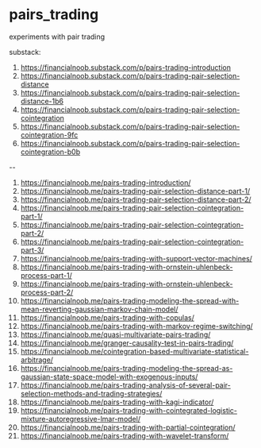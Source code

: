 # pairs_trading
experiments with pair trading

substack:
1. https://financialnoob.substack.com/p/pairs-trading-introduction
2. https://financialnoob.substack.com/p/pairs-trading-pair-selection-distance
3. https://financialnoob.substack.com/p/pairs-trading-pair-selection-distance-1b6
4. https://financialnoob.substack.com/p/pairs-trading-pair-selection-cointegration
5. https://financialnoob.substack.com/p/pairs-trading-pair-selection-cointegration-9fc
6. https://financialnoob.substack.com/p/pairs-trading-pair-selection-cointegration-b0b

--

1. https://financialnoob.me/pairs-trading-introduction/
2. https://financialnoob.me/pairs-trading-pair-selection-distance-part-1/
3. https://financialnoob.me/pairs-trading-pair-selection-distance-part-2/
4. https://financialnoob.me/pairs-trading-pair-selection-cointegration-part-1/
5. https://financialnoob.me/pairs-trading-pair-selection-cointegration-part-2/
6. https://financialnoob.me/pairs-trading-pair-selection-cointegration-part-3/
7. https://financialnoob.me/pairs-trading-with-support-vector-machines/
8. https://financialnoob.me/pairs-trading-with-ornstein-uhlenbeck-process-part-1/
9. https://financialnoob.me/pairs-trading-with-ornstein-uhlenbeck-process-part-2/
10. https://financialnoob.me/pairs-trading-modeling-the-spread-with-mean-reverting-gaussian-markov-chain-model/
11. https://financialnoob.me/pairs-trading-with-copulas/
12. https://financialnoob.me/pairs-trading-with-markov-regime-switching/
13. https://financialnoob.me/quasi-multivariate-pairs-trading/
14. https://financialnoob.me/granger-causality-test-in-pairs-trading/
15. https://financialnoob.me/cointegration-based-multivariate-statistical-arbitrage/
16. https://financialnoob.me/pairs-trading-modeling-the-spread-as-gaussian-state-space-model-with-exogenous-inputs/
17. https://financialnoob.me/pairs-trading-analysis-of-several-pair-selection-methods-and-trading-strategies/
18. https://financialnoob.me/pairs-trading-with-kagi-indicator/
19. https://financialnoob.me/pairs-trading-with-cointegrated-logistic-mixture-autoregressive-lmar-model/
20. https://financialnoob.me/pairs-trading-with-partial-cointegration/
21. https://financialnoob.me/pairs-trading-with-wavelet-transform/
